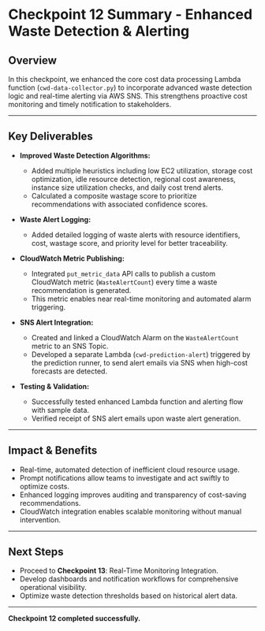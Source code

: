 # Checkpoint 12 Summary - Enhanced Waste Detection & Alerting

## Overview

In this checkpoint, we enhanced the core cost data processing Lambda function (`cwd-data-collector.py`) to incorporate advanced waste detection logic and real-time alerting via AWS SNS. This strengthens proactive cost monitoring and timely notification to stakeholders.

---

## Key Deliverables

- **Improved Waste Detection Algorithms:**
  - Added multiple heuristics including low EC2 utilization, storage cost optimization, idle resource detection, regional cost awareness, instance size utilization checks, and daily cost trend alerts.
  - Calculated a composite wastage score to prioritize recommendations with associated confidence scores.

- **Waste Alert Logging:**
  - Added detailed logging of waste alerts with resource identifiers, cost, wastage score, and priority level for better traceability.

- **CloudWatch Metric Publishing:**
  - Integrated `put_metric_data` API calls to publish a custom CloudWatch metric (`WasteAlertCount`) every time a waste recommendation is generated.
  - This metric enables near real-time monitoring and automated alarm triggering.

- **SNS Alert Integration:**
  - Created and linked a CloudWatch Alarm on the `WasteAlertCount` metric to an SNS Topic.
  - Developed a separate Lambda (`cwd-prediction-alert`) triggered by the prediction runner, to send alert emails via SNS when high-cost forecasts are detected.

- **Testing & Validation:**
  - Successfully tested enhanced Lambda function and alerting flow with sample data.
  - Verified receipt of SNS alert emails upon waste alert generation.

---

## Impact & Benefits

- Real-time, automated detection of inefficient cloud resource usage.
- Prompt notifications allow teams to investigate and act swiftly to optimize costs.
- Enhanced logging improves auditing and transparency of cost-saving recommendations.
- CloudWatch integration enables scalable monitoring without manual intervention.

---

## Next Steps

- Proceed to **Checkpoint 13**: Real-Time Monitoring Integration.
- Develop dashboards and notification workflows for comprehensive operational visibility.
- Optimize waste detection thresholds based on historical alert data.

---

**Checkpoint 12 completed successfully.**